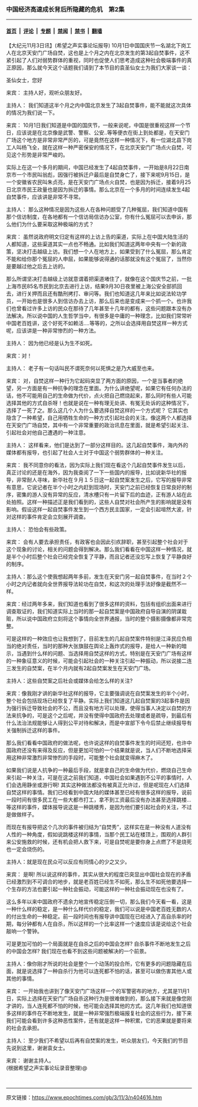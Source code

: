 ### 中国经济高速成长背后所隐藏的危机　第2集

---

#### [首页](../../../..?n404616) &nbsp;|&nbsp; [评论](../../../../../epoch-comment?n404616) &nbsp;|&nbsp; [专题](../../../../../epoch-special?n404616) &nbsp;|&nbsp; [禁闻](../../../../../epoch-news?n404616) &nbsp;|&nbsp; [禁书](../../../../../books?n404616) &nbsp;|&nbsp; [翻墙](https://github.com/gfw-breaker/nogfw/blob/master/README.md?n404616)


<div class="post_content" id="artbody" itemprop="articleBody">
 <!-- article content begin -->
 <p>
  【大纪元11月3日讯】(希望之声实事论坛报导)  10月1日中国国庆节一名湖北下岗工人在北京天安门广场自焚，这也是上个月之内在北京发生的第3起自焚事件，这不紧引起了人们对弱势群体的重视，同时也促使人们思考造成这种社会极端事件的真正原因，那么就今天这个话题我们请到了本节目的袁圣仙女士为我们大家谈一谈：
 </p>
 <p>
  圣仙女士，您好
 </p>
 <p>
  来宾： 主持人好，观听众朋友好。
 </p>
 <p>
  主持人： 我们知道这半个月之内中国北京发生了3起自焚事件，能不能就这次具体的情况为我们说一下。
 </p>
 <p>
  来宾：  10月1日我们知道是中国的国庆节，一般来说呢，中国是很重视这样一个节日，应该说是在北京像是武警、警察、公安..等等便衣在街上到处都是，在天安门广场这个地方是非常非常严厉的，可是竟然在这样一种情况下，有一位湖北县下岗工人叫杨飞全，就在这样一种严密保安的情况下，在北京天安门广场点火自焚，可见这个形势是非常严峻的。
 </p>
 <p>
  实际上在这一个多月的期间，中国已经发生了4起自焚事件，一开始是8月22日南京市一个市民叫翁彪，因强行被拆迁户最后是自焚身亡了，接下来呢9月15日，是一个安徽省农民叫朱贞亮，是在天安门广场点火自焚，也是因为拆迁，接着9月25日北京市民王政量也是因为拆迁的事情。那么北京在一个多月的时间连续发生4起自焚事件，应该讲是非常不寻常。
 </p>
 <p>
  主持人： 那么这种情况是因为这些人在各种问题受了几种冤屈，我们知道中国有那个信访制度，在各地都有一个信访局信访办公室，你有什么冤屈可以去申诉，那么他们为什么要采取这种极端的方式？
 </p>
 <p>
  来宾： 虽然说政府明文归定有这样的上访上告的渠道，实际上在中国大陆生活的人都知道，这些渠道其实一点也不畅通。比如我们知道这两年中央有一个新的政策，坚决打击越级上访。我们想一个人在地方上，如果受到了什么冤屈，那么肯定不能和给你那个冤屈的人申屈，如果能够说得通的话那就没有这个冤屈了，当然你是要越过他之后去上访的。
 </p>
 <p>
  那么所谓坚决打击越级上访就意谓着把渠道堵住了，就像在这个国庆节之前，一批上海市民85名市民到北京去进行上访，结果9月30日夜里被上海公安全部抓回去，进行关押而且还有酷刑拷打、审问等。我们也知道这几年来比如说法轮功学员，一开始也是很多人到信访办去上访，那么后来也是变成来一个抓一个。也许我们也曾看过许多上访的民众在那待了几年甚至十几年的都有，这些问题跟本没有办法解决。所以说中国的人生哲学当中，有很多是中庸的一种理念，比如我们常常听中国老百姓讲，这个好死不如赖活….等等的，之所以会选择用自焚这样一种方式呢，应该讲是一种非常惨烈的一种方法。
 </p>
 <p>
  主持人： 因为他已经是认为生不如死。
 </p>
 <p>
  来宾：对！
 </p>
 <p>
  主持人： 老子有一句话叫民不谓死奈何以死惧之是乃大威至也来。
 </p>
 <p>
  来宾： 对，自焚这样一种行为它起码突显了两方面的原因，一个是当事者的绝望，另一方面是有一种抗争的理念在里面。为什么讲绝望呢，如果它有任何办法的话，他不可能用自己的生命做为代价，点火把自己燃烧起来，那么同时有些人可能选择其他的方式自杀呀！也就是说在一种有理无处讲、有冤无处诉的这种情况下，选择了一死了之。那么这几个人为什么要选择自焚这样的一个方式呢？ 它其实也隐含了一种希望，自己用牺牲生命的一种方式引起社会的关注。像这两个人都选择在天安门广场自焚，其中有一个非常重要的政治讯息在里面，就是希望引起关注、引起社会对他自己遭遇的一种注意。
 </p>
 <p>
  主持人： 这样看来，他们是达到了一部分这样目的。这几起自焚事件，海内外的媒体都有报导，也引起了社会人士对于中国这个弱势群体的一种关注。
 </p>
 <p>
  来宾： 我不同意你的看法，因为实际上我们现在看这个几起自焚事件发生以后， 真正讨论的还是在海外，因为我查阅了一下一些国内的报导，比如说新华社的报导，非常耐人寻味，新华社在９月１５日这一起自焚案发生之后，它写的报导非常有意思，它说记者在半个小时之内赶到现场时，天安门之前已经恢复日常良好的制序，密集的游人没有异常的反应，清水槽只有一片留下后的血迹，正有游人站在此处拍照。这样一种描述正是我们看到的，这些人自焚对社会所产生的影响就是没有影响。假设这样一起自焚事件发生到一个西方民主国家，一定会引起喧然大波，针对这样的事件肯定会立刻展开调查。
 </p>
 <p>
  主持人： 恐怕会有些政策。
 </p>
 <p>
  来宾： 会有人要去承担责任，有政客也会因此引疚辞职，甚至引起整个社会对于这个现象的讨论，相关的问题会得到解决。那么我们看看在中国这样一种情况，就是半个小时后整个社会已经完全恢复了平静，而且记者还没忘写上恢复了平静良好的制序。
 </p>
 <p>
  主持人：那么这个使我想起两年多前，发生在天安门另一起自焚事件，在当时２个小时之内记者就向全世界报导法轮功在自焚，和这次的处理手法好像是截然不一样。
 </p>
 <p>
  来宾：经过两年多来，我们知道也看到了很多这样的资料，包括有组织出面来进行调查取证的，我们知道实际上当时的那一起自焚案是中国政府自导自演的阴谋栽赃，所以说中国政府立刻将这个事情向全世界通报，当时的整个摄影摄像都非常完整。
 </p>
 <p>
  可是这样的一种效应也让我想到了，目前发生的几起自焚案件特别是江泽民应负相当的绝对责任，当时的那种大张旗鼓在舆论上轰炸式的报导，是给人一种新的暗示，当遇到什么样的问题、当选择用自焚这样的方式，特别是在天安门广场有这样的一种象征意义的时候，可能会引起社会的一种关注引起一种振动，所以说接二连三发生的自焚案，在半个月内就有2起自焚案发生在天安门广场。
 </p>
 <p>
  主持人：这些自焚案之后社会或媒体会给怎么样的关注?
 </p>
 <p>
  来宾：像我刚才讲的新华社这样的报导，它主要强调说在自焚案发生的半个小时，整个社会包括现场已经恢复了平静。实际上我们知道这几起自焚案的3起事件是因为强行拆迁导致社会的不公，而且没有地方可以处理，使得当事人决定以自焚的方法来抗争的，可是这个之后呢，并没有使得中国政府去处理或者是疏导，到最后有什么法治法规能够让人得到公平对待和解决，而是中宣部下令今后禁止继续报导有关强制拆迁这样的事件。
 </p>
 <p>
  那么我们看看中国政府的做法呢，也许说这样的自焚事件发生的时间还短，也许中国政府还没有来得及反应，但是更加可怕的一个结果就是说，当人们不断地选择采用这种非常激烈非常惨烈的手段时，可能整个社会就变得麻木了。
 </p>
 <p>
  如果我们说是人抗争的一种最后手段，就是拿自己的生命做为代价，燃烧自己生命来引起一种关注，可是在这之前我们知道，中国社会如果遇到不公平的事情时，人们会选用静坐或游行啊! 其实这种做法都没有被真正允许过，但是呢现在人们选择自焚这样的事情。我们已经看到中国大陆的媒体甚至已经有很多这样的报导，说前一段时间有很多民工在一些大都市打工，拿不到工资最后没有办法甚至选择跳楼…等这样的事件，媒体报导说这是一种跳楼秀，是因为他们要引起社会的关注，不过是做做样子。
 </p>
 <p>
  而现在有报导把这个几次的事件被归结为“自焚秀”，这样实在是一种没有人道没有人性的一种角度，假如说跳楼这样的事情，当那个民工站在楼顶上，围观的人群引来公安施救的时候，还有机会把人救下来，可是自焚呢是要你身上点燃了不是烧死也一定会烧伤的。
 </p>
 <p>
  主持人：就是现在民众可以反应有同情心的少之又少。
 </p>
 <p>
  来宾： 是啊! 所以说这样的事件，其实从很大的程度已突显出中国社会现在的矛盾已经激烈到不可调合的地步，就是老百姓已经生不如死，那么生不如死他要选择一个生存的方法也要引起一种社会振动，可能这样的一种社会振动现在也没有了。
 </p>
 <p>
  这么多年以来中国政府不遗余力地宣传稳定压倒一切，那么我们今天看一看，这是一种什么样的稳定，是一种什么样代价的稳定，我们可以说是中国老百姓无数的人的付出生命的一种稳定。前一段时间也有报导讲中国现在已经进入了高自杀率的时期，每分钟都有人在自杀，所以这样的一个比率这样一个速度应该是说给这个社会敲响一个警钟。
 </p>
 <p>
  可是更加可怕的一个局面就是在自杀之后的中国会怎样? 自杀事件不断地发生之后的中国会怎样? 我们现在也看不到这些问题被解决的一个前景。
 </p>
 <p>
  主持人：像你刚才所说的社会是整个一个动荡的投合所，它有更多的问题隐藏在后面，就是说选择了一种自杀行为他可以连死都不怕的话，甚至可以做伤害其他人或其他的事情。
 </p>
 <p>
  来宾： 一开始我也讲到了像天安门广场这样一个的军警密布的地方，尤其是11月1日，实际上选择在天安门广场自杀这种行为是很难做到的，那么接下来就是像您刚才讲的，当人连死都不怕的时候，他可能会选择其他的方式。这几年我们也知道很多这样的事件在不断地发生，就是一种非常强烈极端报复社会的这些行为，接下来我们可能会看到许多这种恶性案件，还有就是这样一种积累，它的恶果就是要将来的社会去承担。
 </p>
 <p>
  主持人： 至少我们不希望以后再有自焚案的发生，听众朋友们，今天我们的节目先说到这里，谢谢袁女士。
 </p>
 <p>
  来宾： 谢谢主持人。
  <br/>
  (根据希望之声实事论坛录音整理)@
 </p>
 <p>
  <p>
   <font color="#ffffff">
    (http://www.dajiyuan.com)
   </font>
  </p>
  <!-- article content end -->
  <div id="below_article_ad">
  </div>
 </p>
</div>


---

原文链接：https://www.epochtimes.com/gb/3/11/3/n404616.htm